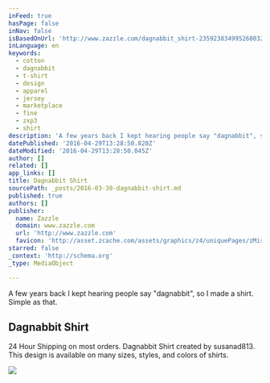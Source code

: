 ```yaml
---
inFeed: true
hasPage: false
inNav: false
isBasedOnUrl: 'http://www.zazzle.com/dagnabbit_shirt-235923834995268032'
inLanguage: en
keywords:
  - cotton
  - dagnabbit
  - t-shirt
  - design
  - apparel
  - jersey
  - marketplace
  - fine
  - zxp3
  - shirt
description: 'A few years back I kept hearing people say "dagnabbit", so I made a shirt. Simple as that.'
datePublished: '2016-04-29T13:28:50.820Z'
dateModified: '2016-04-29T13:28:50.045Z'
author: []
related: []
app_links: []
title: Dagnabbit Shirt
sourcePath: _posts/2016-03-30-dagnabbit-shirt.md
published: true
authors: []
publisher:
  name: Zazzle
  domain: www.zazzle.com
  url: 'http://www.zazzle.com'
  favicon: 'http://asset.zcache.com/assets/graphics/z4/uniquePages/zMisc/favicons/favicon.ico'
starred: false
_context: 'http://schema.org'
_type: MediaObject

---
```

A few years back I kept hearing people say "dagnabbit", so I made a shirt. Simple as that.

<article style=""><h1>Dagnabbit Shirt</h1><p>24 Hour Shipping on most orders. Dagnabbit Shirt created by susanad813. This design is available on many sizes, styles, and colors of shirts.</p><img src="http://rlv.zcache.com/dagnabbit_shirt-rf49ac2515da04f5e91bad1bbb7166acd_jyrs6_630.jpg?view_padding=%5B285%2C0%2C285%2C0%5D" /></article>